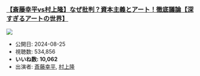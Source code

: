 ### [【斎藤幸平vs村上隆】なぜ批判？資本主義とアート！徹底議論【深すぎるアートの世界】](https://www.youtube.com/watch?v=I8lBaOxBwNY)
[![](https://img.youtube.com/vi/I8lBaOxBwNY/sddefault.jpg)](https://www.youtube.com/watch?v=I8lBaOxBwNY)
-   公開日: 2024-08-25
-   視聴数: 534,856
-   **いいね数: 10,062**
-   出演者: [斎藤幸平](/rehacq_fan/people/斎藤幸平 "wikilink"), [村上隆](/rehacq_fan/people/村上隆 "wikilink")
